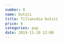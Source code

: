 ```yaml
---
number: 8
name: butzii
title: Tillansdia butzii
price: 6
categories: pup
date: 2019-11-19 12:00
---
```


